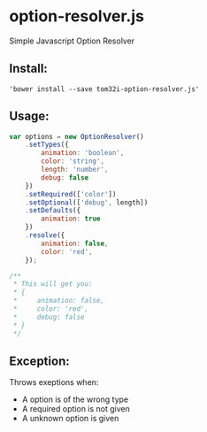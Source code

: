 option-resolver.js
================

Simple Javascript Option Resolver

## Install:

    'bower install --save tom32i-option-resolver.js'

## Usage:

```javascript
var options = new OptionResolver()
    .setTypes({
        animation: 'boolean',
        color: 'string',
        length: 'number',
        debug: false
    })
    .setRequired(['color'])
    .setOptional(['debug', length])
    .setDefaults({
        animation: true
    })
    .resolve({
        animation: false,
        color: 'red',
    });

/**
 * This will get you:
 * {
 *     animation: false,
 *     color: 'red',
 *     debug: false
 * }
 */
```

## Exception:

Throws exeptions when:

* A option is of the wrong type
* A required option is not given
* A unknown option is given
